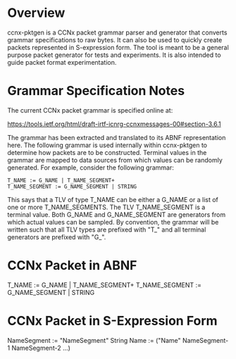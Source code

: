 # Overview

ccnx-pktgen is a CCNx packet grammar parser and generator that converts 
grammar specifications to raw bytes. It can also be used to quickly create
packets represented in S-expression form. The tool is meant to be a general
purpose packet generator for tests and experiments. It is also intended to 
guide packet format experimentation. 

# Grammar Specification Notes

The current CCNx packet grammar is specified online at:

https://tools.ietf.org/html/draft-irtf-icnrg-ccnxmessages-00#section-3.6.1

The grammar has been extracted and translated to its ABNF representation
here. The following grammar is used internally within ccnx-pktgen to 
determine how packets are to be constructed. Terminal values in the grammar
are mapped to data sources from which values can be randomly generated. 
For example, consider the following grammar:

~~~
T_NAME := G_NAME | T_NAME_SEGMENT+
T_NAME_SEGMENT := G_NAME_SEGMENT | STRING
~~~

This says that a TLV of type T_NAME can be either a G_NAME or
a list of one or more T_NAME_SEGMENTS. The TLV T_NAME_SEGMENT
is a terminal value. Both G_NAME and G_NAME_SEGMENT are generators
from which actual values can be sampled. By convention, the grammar
will be written such that all TLV types are prefixed with "T_"
and all terminal generators are prefixed with "G_".

# CCNx Packet in ABNF

T_NAME := G_NAME | T_NAME_SEGMENT+
T_NAME_SEGMENT := G_NAME_SEGMENT | STRING

# CCNx Packet in S-Expression Form

NameSegment := "NameSegment" String
Name := ("Name" NameSegment-1 NameSegment-2 ...)

